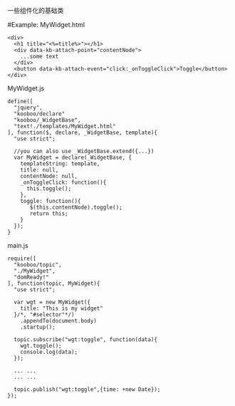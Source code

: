 一些组件化的基础类

#Example:
  MyWidget.html
  
    <div>
      <h1 title="<%=title%>"></h1>
      <div data-kb-attach-point="contentNode">
        ...some text
      </div>
      <button data-kb-attach-event="click:_onToggleClick">Toggle</button>
    </div>

  MyWidget.js
  
    define([
      "jquery",
      "kooboo/declare"
      "kooboo/_WidgetBase",
      "text!./templates/MyWidget.html"
    ], function($, declare, _WidgetBase, template){
      "use strict";
    
      //you can also use _WidgetBase.extend({...})
      var MyWidget = declare(_WidgetBase, {
        templateString: template,
        title: null,
        contentNode: null,
        _onToggleClick: function(){
          this.toggle();
        },
        toggle: function(){
           $(this.contentNode).toggle();
           return this;
        }
      });
    }
    
  main.js
  
    require([
      "kooboo/topic",
      "./MyWidget",
      "domReady!"
    ], function(topic, MyWidget){
      "use strict";
    
      var wgt = new MyWidget({
        title: "This is my widget"
      }/*, "#selector"*/)
        .appendTo(document.body)
        .startup();
      
      topic.subscribe("wgt:toggle", function(data){
        wgt.toggle();
        console.log(data);
      });
      
      ... ...
      ... ...
      
      topic.publish("wgt:toggle",{time: +new Date});
    });
